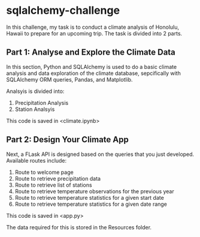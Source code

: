 # sqlalchemy-challenge

In this challenge, my task is to conduct a climate analysis of Honolulu, Hawaii to prepare for an upcoming trip. The task is divided into 2 parts. 

Part 1: Analyse and Explore the Climate Data
-------------------------------------------------------------------------------------------------------------------------------------
In this section, Python and SQLAlchemy is used to do a basic climate analysis and data exploration of the climate database, sepcifically with SQLAlchemy ORM queries, Pandas, and Matplotlib. 

Analsyis is divided into:
1. Precipitation Analysis 
2. Station Analsyis

This code is saved in <climate.ipynb>

Part 2: Design Your Climate App
--------------------------------------------------------------------------------------------------------------------------------------
Next, a FLask API is designed based on the queries that you just developed. Available routes include:

1. Route to welcome page
2. Route to retrieve precipitation data
3. Route to retrieve list of stations 
4. Route to retrieve temperature observations for the previous year
5. Route to retrieve temperature statistics for a given start date
6. Route to retrieve temperature statistics for a given date range

This code is saved in <app.py>

The data required for this is stored in the Resources folder. 